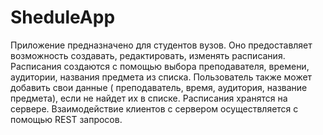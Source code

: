 # SheduleApp
Приложение предназначено для студентов вузов. Оно предоставляет возможность создавать, редактировать, изменять расписания. Расписания создаются с помощью выбора преподавателя, времени, аудитории, названия предмета из списка. Пользователь также может добавить свои данные ( преподаватель, время, аудитория, название предмета), если не найдет их в списке. Расписания хранятся на сервере. Взаимодействие клиентов с сервером осуществляется с помощью REST запросов.
